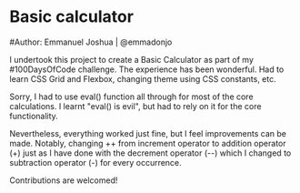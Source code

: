 # Basic calculator
#Author: Emmanuel Joshua | @emmadonjo

I undertook this project to create a Basic Calculator as part of my #100DaysOfCode challenge. The experience has been wonderful. Had to learn CSS Grid and Flexbox, changing theme using CSS constants, etc.

Sorry, I had to use eval() function all through for most of the core calculations. I learnt "eval() is evil", but had to rely on it for the core functionality.

Nevertheless, everything worked just fine, but I feel improvements can be made. Notably, changing ++ from increment operator to addition operator (+) just as I have done with the decrement operator (--) which I changed to subtraction operator (-) for every occurrence.

Contributions are welcomed!
